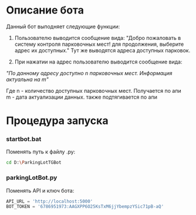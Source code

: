 # Описание бота
Данный бот выподняет следующие функции:
1. Пользователю выводится сообщение вида: "Добро пожаловать в систему контроля парковочных мест! для продолжения, выберите адрес их доступных." Тут же выводятся адреса доступных парковок.

2. При нажатии на адрес пользователю выводится сообщение вида: 

*"По данному адресу доступно n парковочных мест. Информация актуальна на m"*

Где n - количество доступных парковочных мест. Получается по апи  
m - дата актуализации данных. также подтягивается по апи

# Процедура запуска
### startbot.bat
Поменять путь к файлу .py:
```bash
cd D:\ParkingLotTGBot
```
### parkingLotBot.py
Поменять API и ключ бота:
```python
API_URL = 'http://localhost:5000'
BOT_TOKEN = '6786951973:AAGXPP6O25KsTxM6jjYbempzYSic71pB-aQ'
